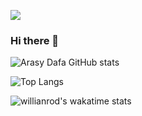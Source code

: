 ![](https://komarev.com/ghpvc/?username=arasydafa&color=blue&style=flat-square&label=PROFILE+VIEWS)

### Hi there 👋

<!--
**arasydafa/arasydafa** is a ✨ _special_ ✨ repository because its `README.md` (this file) appears on your GitHub profile.

Here are some ideas to get you started:

- 🔭 I’m currently working on ...
- 🌱 I’m currently learning ...
- 👯 I’m looking to collaborate on ...
- 🤔 I’m looking for help with ...
- 💬 Ask me about ...
- 📫 How to reach me: ...
- 😄 Pronouns: ...
- ⚡ Fun fact: ...
-->

![Arasy Dafa GitHub stats](https://github-readme-stats.vercel.app/api?username=arasydafa&count_private=true&show_icons=true&theme=react)

![Top Langs](https://github-readme-stats.vercel.app/api/top-langs/?username=arasydafa&layout=compact&theme=react)

![willianrod's wakatime stats](https://github-readme-stats.vercel.app/api/wakatime?username=arasydafa&theme=react)
